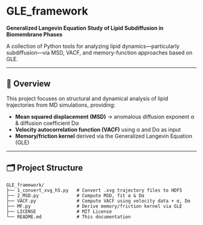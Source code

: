 # GLE_framework

**Generalized Langevin Equation Study of Lipid Subdiffusion in Biomembrane Phases**

A collection of Python tools for analyzing lipid dynamics—particularly subdiffusion—via MSD, VACF, and memory-function approaches based on GLE.

---

## 📘 Overview

This project focuses on structural and dynamical analysis of lipid trajectories from MD simulations, providing:

- **Mean squared displacement (MSD)** → anomalous diffusion exponent α & diffusion coefficient Dα  
- **Velocity autocorrelation function (VACF)** using α and Dα as input  
- **Memory/friction kernel** derived via the Generalized Langevin Equation (GLE)

---

## 🗂️ Project Structure

```text
GLE_framework/
├── 1_convert_xvg_h5.py   # Convert .xvg trajectory files to HDF5
├── 2_MSD.py              # Compute MSD, fit α & Dα
├── VACF.py               # Compute VACF using velocity data + α, Dα
├── MF.py                 # Derive memory/friction kernel via GLE
├── LICENSE               # MIT License
└── README.md             # This documentation
